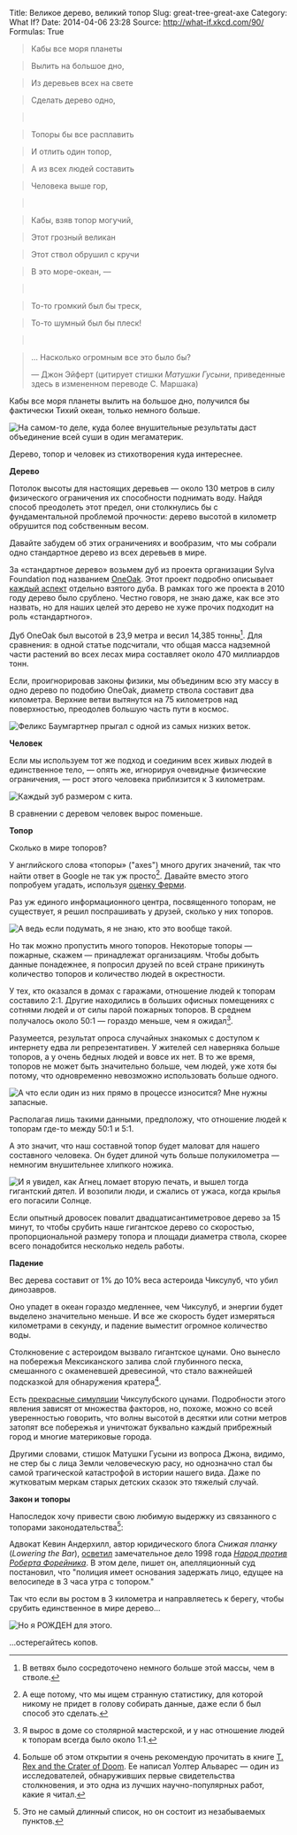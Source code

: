Title: Великое дерево, великий топор
Slug: great-tree-great-axe
Category: What If?
Date: 2014-04-06 23:28
Source: http://what-if.xkcd.com/90/
Formulas: True

> Кабы все моря планеты
&nbsp;

> Вылить на большое дно,
&nbsp;

> Из деревьев всех на свете
&nbsp;

> Сделать дерево одно,

>&nbsp;
 
> Топоры бы все расплавить
&nbsp;

> И отлить один топор,
&nbsp;

> А из всех людей составить
&nbsp;

> Человека выше гор,

>&nbsp;

> Кабы, взяв топор могучий,
&nbsp;

> Этот грозный великан
&nbsp;

> Этот ствол обрушил с кручи
&nbsp;

> В это море-океан, —
 
>&nbsp;

> То-то громкий был бы треск,
&nbsp;

> То-то шумный был бы плеск!

>&nbsp;

> ... Насколько огромным все это было бы?
> 
> — Джон Эйферт (цитирует стишки _Матушки Гусыни_, приведенные здесь в измененном переводе С.&nbsp;Маршака)

Кабы все моря планеты вылить на большое дно, получился бы фактически Тихий океан, только немного больше.

![](/uploads/090-great-tree-great-axe/ygg_pacific_ru.png "На самом-то деле, куда более внушительные результаты даст объединение всей суши в один мегаматерик.")

Дерево, топор и человек из стихотворения куда интереснее.

**Дерево**

Потолок высоты для настоящих деревьев — около 130 метров в силу физического ограничения их способности поднимать воду. Найдя способ преодолеть этот предел, они столкнулись бы с фундаментальной проблемой прочности: дерево высотой в километр обрушится под собственным весом.

Давайте забудем об этих ограничениях и вообразим, что мы собрали одно стандартное дерево из всех деревьев в мире.

За «стандартное дерево» возьмем дуб из проекта организации Sylva Foundation под названием [OneOak](http://sylva.org.uk/oneoak/index.php). Этот проект подробно описывает [каждый аспект](http://sylva.org.uk/oneoak/tree_facts.php) отдельно взятого дуба. В рамках того же проекта в 2010 году дерево было срублено. Честно говоря, не знаю даже, как все это назвать, но для наших целей это дерево не хуже прочих подходит на роль «стандартного».

Дуб OneOak был высотой в 23,9 метра и весил 14,385 тонны[^1]. Для сравнения: в одной статье подсчитали, что общая масса надземной части растений во всех лесах мира составляет около 470 миллиардов тонн.

[^1]: В ветвях было сосредоточено немного больше этой массы, чем в стволе.

Если, проигнорировав законы физики, мы объединим всю эту массу в одно дерево по подобию OneOak, диаметр ствола составит два километра. Верхние ветви вытянутся на 75 километров над поверхностью, преодолев большую часть пути в космос.

![](/uploads/090-great-tree-great-axe/ygg_tree_ru.png "Феликс Баумгартнер прыгал с одной из самых низких веток.")

**Человек**

Если мы используем тот же подход и соединим всех живых людей в единственное тело, — опять же, игнорируя очевидные физические ограничения, — рост этого человека приблизится к 3 километрам.

![](/uploads/090-great-tree-great-axe/ygg_human_ru.png "Каждый зуб размером с кита.")

В сравнении с деревом человек вырос поменьше.

**Топор**

Сколько в мире топоров?

У английского слова «топоры» ("axes") много других значений, так что найти ответ в Google не так уж просто[^2]. Давайте вместо этого попробуем угадать, используя [оценку Ферми](http://chtoes.li/page/paint-the-earth).

[^2]: А еще потому, что мы ищем странную статистику, для которой никому не придет в голову собирать данные, даже если б был способ это сделать.

Раз уж единого информационного центра, посвященного топорам, не существует, я решил поспрашивать у друзей, сколько у них топоров.

![](/uploads/090-great-tree-great-axe/ygg_ask_ru.png "А ведь если подумать, я не знаю, кто это вообще такой.")

Но так можно пропустить много топоров. Некоторые топоры — пожарные, скажем — принадлежат организациям. Чтобы добыть данные понадежнее, я попросил друзей по всей стране прикинуть количество топоров и количество людей в окрестности.

У тех, кто оказался в домах с гаражами, отношение людей к топорам составило 2:1. Другие находились в больших офисных помещениях с сотнями людей и от силы парой пожарных топоров. В среднем получалось около 50:1 — гораздо меньше, чем я ожидал[^3].

[^3]: Я вырос в доме со столярной мастерской, и у нас отношение людей к топорам всегда было около 1:1.

Разумеется, результат опроса случайных знакомых с доступом к интернету едва ли репрезентативен. У жителей сел наверняка больше топоров, а у очень бедных людей и вовсе их нет. В то же время, топоров не может быть значительно больше, чем людей, уже хотя бы потому, что одновременно невозможно использовать больше одного.

![](/uploads/090-great-tree-great-axe/ygg_ask2_ru.png "А что если один из них прямо в процессе износится? Мне нужны запасные.")

Располагая лишь такими данными, предположу, что отношение людей к топорам где-то между 50:1 и 5:1.

А это значит, что наш составной топор будет маловат для нашего составного человека. Он будет длиной чуть больше полукилометра — немногим внушительнее хлипкого ножика.

![](/uploads/090-great-tree-great-axe/ygg_axe_ru.png "И я увидел, как Агнец ломает вторую печать, и вышел тогда гигантский дятел. И возопили люди, и сжались от ужаса, когда крылья его погасили Солнце.")

Если опытный дровосек повалит двадцатисантиметровое дерево за 15 минут, то чтобы срубить наше гигантское дерево со скоростью, пропорциональной размеру топора и площади диаметра ствола, скорее всего понадобится несколько недель работы.

**Падение**

Вес дерева составит от 1% до 10% веса астероида Чиксулуб, что убил динозавров.

Оно упадет в океан гораздо медленнее, чем Чиксулуб, и энергии будет выделено значительно меньше. И все же скорость будет измеряться километрами в секунду, и падение выместит огромное количество воды.

Столкновение с астероидом вызвало гигантское цунами. Оно вынесло на побережья Мексиканского залива слой глубинного песка, смешанного с окаменевшей древесиной, что стало важнейшей подсказкой для обнаружения кратера[^4].

[^4]: Больше об этом открытии я очень рекомендую прочитать в книге [T. Rex and the Crater of Doom](http://www.amazon.com/Crater-Doom-Princeton-Science-Library-ebook/dp/B00BMVRBLC/ref=sr_sp-atf_title_1_1?s=books&ie=UTF8&qid=1396542141&sr=1-1&keywords=t+rex+and+the+crater+of+doom). Ее написал Уолтер Альварес — один из исследователей, обнаруживших первые свидетельства столкновения, и это одна из лучших научно-популярных работ, какие я читал.

Есть [прекрасные симуляции](https://www.youtube.com/watch?v=Dcp0JhwNgmE) Чиксулубского цунами. Подробности этого явления зависят от множества факторов, но, похоже, можно со всей уверенностью говорить, что волны высотой в десятки или сотни метров затопят все побережья и уничтожат буквально каждый прибрежный город и многие материковые города.

Другими словами, стишок Матушки Гусыни из вопроса Джона, видимо, не стер бы с лица Земли человеческую расу, но однозначно стал бы самой трагической катастрофой в истории нашего вида. Даже по жутковатым меркам старых детских сказок это тяжелый случай.

**Закон и топоры**

Напоследок хочу привести свою любимую выдержку из связанного с топорами законодательства[^5]:

[^5]: Это не самый _длинный_ список, но он состоит из незабываемых пунктов.

Адвокат Кевин Андерхилл, автор юридического блога _Снижая планку_ (_Lowering the Bar_), [осветил](http://kevinunderhill.typepad.com/lowering_the_bar/case-law-hall-of-fame.html) замечательное дело 1998 года [_Народ против Роберта Форейника_](http://kevinunderhill.typepad.com/Documents/Opinions/People_v_Foranyic.pdf). В этом деле, пишет он, апелляционный суд постановил, что "полиция имеет основания задержать лицо, едущее на велосипеде в 3 часа утра с топором."

Так что если вы ростом  в 3 километра и направляетесь к берегу, чтобы срубить единственное в мире дерево...

![](/uploads/090-great-tree-great-axe/ygg_bike_ru.png "Но я РОЖДЕН для этого.")

...остерегайтесь копов.
